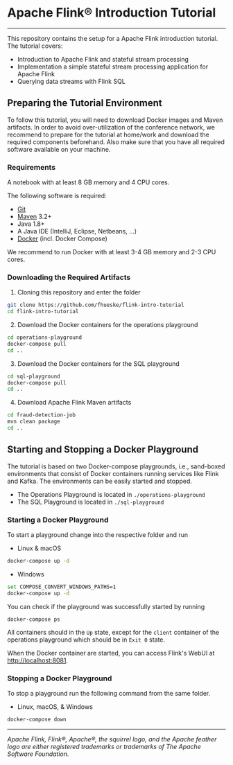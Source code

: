 # Apache Flink® Introduction Tutorial

----

This repository contains the setup for a Apache Flink introduction tutorial. The tutorial covers:

* Introduction to Apache Flink and stateful stream processing
* Implementation a simple stateful stream processing application for Apache Flink
* Querying data streams with Flink SQL

## Preparing the Tutorial Environment

To follow this tutorial, you will need to download Docker images and Maven artifacts. 
In order to avoid over-utilization of the conference network, we recommend to prepare for the tutorial at home/work and download the required components beforehand. Also make sure that you have all required software available on your machine.

### Requirements

A notebook with at least 8 GB memory and 4 CPU cores.

The following software is required:

* [Git](https://git-scm.com/)
* [Maven](http://maven.apache.org/) 3.2+
* Java 1.8+
* A Java IDE (IntelliJ, Eclipse, Netbeans, ...)
* [Docker](https://www.docker.com/products/docker-desktop) (incl. Docker Compose)

We recommend to run Docker with at least 3-4 GB memory and 2-3 CPU cores.

### Downloading the Required Artifacts

1. Cloning this repository and enter the folder

```bash
git clone https://github.com/fhueske/flink-intro-tutorial
cd flink-intro-tutorial
```

2. Download the Docker containers for the operations playground

```bash
cd operations-playground
docker-compose pull
cd ..
```

3. Download the Docker containers for the SQL playground

```bash
cd sql-playground
docker-compose pull
cd ..
```

4. Download Apache Flink Maven artifacts

```bash
cd fraud-detection-job
mvn clean package
cd ..
```

## Starting and Stopping a Docker Playground

The tutorial is based on two Docker-compose playgrounds, i.e., sand-boxed environments that consist of Docker containers running services like Flink and Kafka. The environments can be easily started and stopped.

* The Operations Playground is located in `./operations-playground`
* The SQL Playground is located in `./sql-playground`

### Starting a Docker Playground

To start a playground change into the respective folder and run

* Linux & macOS

```bash
docker-compose up -d
```

* Windows

```bash
set COMPOSE_CONVERT_WINDOWS_PATHS=1
docker-compose up -d
```

You can check if the playground was successfully started by running

```
docker-compose ps
```

All containers should in the `Up` state, except for the `client` container of the operations playground which should be in `Exit 0` state.

When the Docker container are started, you can access Flink's WebUI at [http://localhost:8081](http://localhost:8081).

### Stopping a Docker Playground

To stop a playground run the following command from the same folder.

* Linux, macOS, & Windows

```bash
docker-compose down
```

----

*Apache Flink, Flink®, Apache®, the squirrel logo, and the Apache feather logo are either registered trademarks or trademarks of The Apache Software Foundation.*